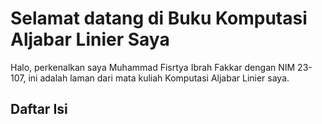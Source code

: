 # Selamat datang di Buku Komputasi Aljabar Linier Saya

Halo, perkenalkan saya Muhammad Fisrtya Ibrah Fakkar dengan NIM 23-107, ini adalah laman dari mata kuliah Komputasi Aljabar Linier saya.

## Daftar Isi


```{tableofcontents}
```
